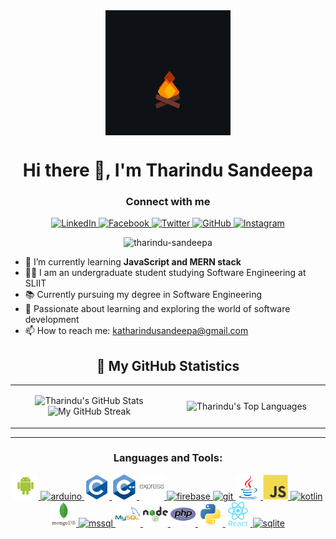 <!-- Title and Introduction -->

<div align="center">
<img src="assets/cc.gif"  width="200" height="200" align="center"/></div>


<h1 align="center">Hi there 👋, I'm Tharindu Sandeepa</h1>
<!-- Connect with me -->
<h3 align="center">Connect with me</h3>
<p align="center">
  <a href="https://www.linkedin.com/in/tharindu-sandeepa" target="_blank">
    <img src="https://img.shields.io/badge/-LinkedIn-blue?style=flat&logo=linkedin" alt="LinkedIn" />
  </a>
  <a href="https://www.faceboock.com/tharindu-sandeepa" target="_blank">
    <img src="https://img.shields.io/badge/-Facebook-blue?style=flat&logo=Facebook" alt="Facebook" />
  </a>
  <a href="https://twitter.com/yourtwitterhandle" target="_blank">
    <img src="https://img.shields.io/badge/-Twitter-blue?style=flat&logo=twitter" alt="Twitter" />
  </a>
  <a href="https://github.com/tharindu-sandeepa" target="_blank">
    <img src="https://img.shields.io/badge/-GitHub-black?style=flat&logo=github" alt="GitHub" />
  </a>
  <a href="https://www.instagram.com/yourinstagramhandle" target="_blank">
    <img src="https://img.shields.io/badge/-Instagram-pink?style=flat&logo=instagram" alt="Instagram" />
  </a>
  <!-- Add more social media badges if needed -->
</p>
<p align="center">
  <img src="https://komarev.com/ghpvc/?username=tharindu-sandeepa&label=Profile%20views&color=0e75b6&style=flat" alt="tharindu-sandeepa" />
</p>

  
<!-- Introduction and Learning -->
- 🌱 I’m currently learning **JavaScript and MERN stack**
- 👨‍🎓 I am an undergraduate student studying Software Engineering at SLIIT
- 📚 Currently pursuing my degree in Software Engineering
- 🌱 Passionate about learning and exploring the world of software development
- 📫 How to reach me: [katharindusandeepa@gmail.com](mailto:katharindusandeepa@gmail.com)
  



<!-- GitHub Stats and Streak -->
<h2 align="center">🚀 My GitHub Statistics</h2>
<table style="border: none; margin: 0 auto;">
  <tr style="border: none;">
    <td style="border: none; width: 50%; text-align: center;">
      <p align="center">
        <img src="https://github-readme-stats.vercel.app/api?username=Tharindu-Sandeepa&show_icons=true&theme=dark&hide_border=true" alt="Tharindu's GitHub Stats" />
        <img src="https://github-readme-streak-stats.herokuapp.com/?user=Tharindu-Sandeepa&theme=dark&hide_border=true" alt="My GitHub Streak" />
      </p>
    </td>
    <td style="border: none; width: 50%; text-align: center;">
      <p align="center">
        <img src="https://github-readme-stats.vercel.app/api/top-langs/?username=Tharindu-Sandeepa&theme=dark&hide_border=true&langs_count=10" alt="Tharindu's Top Languages" />
      </p>
    </td>
  </tr>
</table>



---



<!-- Languages and Tools -->
<h3 align="center">Languages and Tools:</h3>
<p align="center"> <a href="https://developer.android.com" target="_blank" rel="noreferrer"> <img src="https://raw.githubusercontent.com/devicons/devicon/master/icons/android/android-original-wordmark.svg" alt="android" width="40" height="40"/> </a> <a href="https://www.arduino.cc/" target="_blank" rel="noreferrer"> <img src="https://cdn.worldvectorlogo.com/logos/arduino-1.svg" alt="arduino" width="40" height="40"/> </a> <a href="https://www.cprogramming.com/" target="_blank" rel="noreferrer"> <img src="https://raw.githubusercontent.com/devicons/devicon/master/icons/c/c-original.svg" alt="c" width="40" height="40"/> </a> <a href="https://www.w3schools.com/cpp/" target="_blank" rel="noreferrer"> <img src="https://raw.githubusercontent.com/devicons/devicon/master/icons/cplusplus/cplusplus-original.svg" alt="cplusplus" width="40" height="40"/> </a> <a href="https://expressjs.com" target="_blank" rel="noreferrer"> <img src="https://raw.githubusercontent.com/devicons/devicon/master/icons/express/express-original-wordmark.svg" alt="express" width="40" height="40"/> </a> <a href="https://firebase.google.com/" target="_blank" rel="noreferrer"> <img src="https://www.vectorlogo.zone/logos/firebase/firebase-icon.svg" alt="firebase" width="40" height="40"/> </a> <a href="https://git-scm.com/" target="_blank" rel="noreferrer"> <img src="https://www.vectorlogo.zone/logos/git-scm/git-scm-icon.svg" alt="git" width="40" height="40"/> </a> <a href="https://www.java.com" target="_blank" rel="noreferrer"> <img src="https://raw.githubusercontent.com/devicons/devicon/master/icons/java/java-original.svg" alt="java" width="40" height="40"/> </a> <a href="https://developer.mozilla.org/en-US/docs/Web/JavaScript" target="_blank" rel="noreferrer"> <img src="https://raw.githubusercontent.com/devicons/devicon/master/icons/javascript/javascript-original.svg" alt="javascript" width="40" height="40"/> </a> <a href="https://kotlinlang.org" target="_blank" rel="noreferrer"> <img src="https://www.vectorlogo.zone/logos/kotlinlang/kotlinlang-icon.svg" alt="kotlin" width="40" height="40"/> </a> <a href="https://www.mongodb.com/" target="_blank" rel="noreferrer"> <img src="https://raw.githubusercontent.com/devicons/devicon/master/icons/mongodb/mongodb-original-wordmark.svg" alt="mongodb" width="40" height="40"/> </a> <a href="https://www.microsoft.com/en-us/sql-server" target="_blank" rel="noreferrer"> <img src="https://www.svgrepo.com/show/303229/microsoft-sql-server-logo.svg" alt="mssql" width="40" height="40"/> </a> <a href="https://www.mysql.com/" target="_blank" rel="noreferrer"> <img src="https://raw.githubusercontent.com/devicons/devicon/master/icons/mysql/mysql-original-wordmark.svg" alt="mysql" width="40" height="40"/> </a> <a href="https://nodejs.org" target="_blank" rel="noreferrer"> <img src="https://raw.githubusercontent.com/devicons/devicon/master/icons/nodejs/nodejs-original-wordmark.svg" alt="nodejs" width="40" height="40"/> </a> <a href="https://www.php.net" target="_blank" rel="noreferrer"> <img src="https://raw.githubusercontent.com/devicons/devicon/master/icons/php/php-original.svg" alt="php" width="40" height="40"/> </a> <a href="https://www.python.org" target="_blank" rel="noreferrer"> <img src="https://raw.githubusercontent.com/devicons/devicon/master/icons/python/python-original.svg" alt="python" width="40" height="40"/> </a> <a href="https://reactjs.org/" target="_blank" rel="noreferrer"> <img src="https://raw.githubusercontent.com/devicons/devicon/master/icons/react/react-original-wordmark.svg" alt="react" width="40" height="40"/> </a> <a href="https://www.sqlite.org/" target="_blank" rel="noreferrer"> <img src="https://www.vectorlogo.zone/logos/sqlite/sqlite-icon.svg" alt="sqlite" width="40" height="40"/> </a> <a href="https://www.typescriptlang.org/" target="_blank" rel="noreferrer"> 
</p>
<div align="center">
</div>

